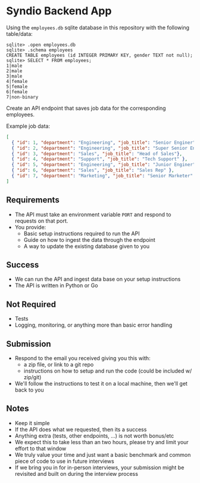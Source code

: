 # Syndio Backend App

Using the `employees.db` sqlite database in this repository with the following table/data:

```
sqlite> .open employees.db
sqlite> .schema employees
CREATE TABLE employees (id INTEGER PRIMARY KEY, gender TEXT not null);
sqlite> SELECT * FROM employees;
1|male
2|male
3|male
4|female
5|female
6|female
7|non-binary
```

Create an API endpoint that saves job data for the corresponding employees.

Example job data:

```json
[
  { "id": 1, "department": "Engineering", "job_title": "Senior Enginer" },
  { "id": 2, "department": "Engineering", "job_title": "Super Senior Enginer" },
  { "id": 3, "department": "Sales", "job_title": "Head of Sales"},
  { "id": 4, "department": "Support", "job_title": "Tech Support" },
  { "id": 5, "department": "Engineering", "job_title": "Junior Enginer" },
  { "id": 6, "department": "Sales", "job_title": "Sales Rep" },
  { "id": 7, "department": "Marketing", "job_title": "Senior Marketer" }
]
```

## Requirements

- The API must take an environment variable `PORT` and respond to requests on that port.
- You provide:
  - Basic setup instructions required to run the API
  - Guide on how to ingest the data through the endpoint
  - A way to update the existing database given to you

## Success

- We can run the API and ingest data base on your setup instructions
- The API is written in Python or Go

## Not Required

- Tests
- Logging, monitoring, or anything more than basic error handling

## Submission

- Respond to the email you received giving you this with:
  - a zip file, or link to a git repo
  - instructions on how to setup and run the code (could be included w/ zip/git)
- We'll follow the instructions to test it on a local machine, then we'll get back to you

## Notes

- Keep it simple
- If the API does what we requested, then its a success
- Anything extra (tests, other endpoints, ...) is not worth bonus/etc
- We expect this to take less than an two hours, please try and limit your effort to that window
- We truly value your time and just want a basic benchmark and common piece of code to use in future interviews
- If we bring you in for in-person interviews, your submission might be revisited and built on during the interview process